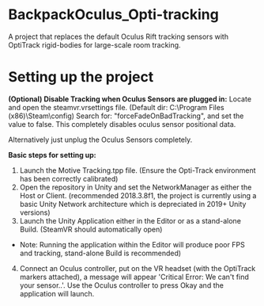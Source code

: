 # BackpackOculus_Opti-tracking
A project that replaces the default Oculus Rift tracking sensors with OptiTrack rigid-bodies for large-scale room tracking.

# Setting up the project
**(Optional) Disable Tracking when Oculus Sensors are plugged in:** Locate and open the steamvr.vrsettings file. (Default dir: C:\Program Files (x86)\Steam\config) Search for: "forceFadeOnBadTracking", and set the value to false. This completely disables oculus sensor positional data.

Alternatively just unplug the Oculus Sensors completely.

**Basic steps for setting up:**
1. Launch the Motive Tracking.tpp file. (Ensure the Opti-Track environment has been correctly calibrated)
2. Open the repository in Unity and set the NetworkManager as either the Host or Client. (recommended 2018.3.8f1, the project is currently using a basic Unity Network architecture which is depreciated in 2019+ Unity versions)
3. Launch the Unity Application either in the Editor or as a stand-alone Build. (SteamVR should automatically open)
- Note: Running the application within the Editor will produce poor FPS and tracking, stand-alone Build is recommended)
4. Connect an Oculus controller, put on the VR headset (with the OptiTrack markers attached), a message will appear 'Critical Error: We can't find your sensor..'. Use the Oculus controller to press Okay and the application will launch.

